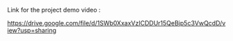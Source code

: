 Link for the project demo video :

https://drive.google.com/file/d/1SWb0XxaxVzICDDUr15QeBjp5c3VwQcdD/view?usp=sharing
